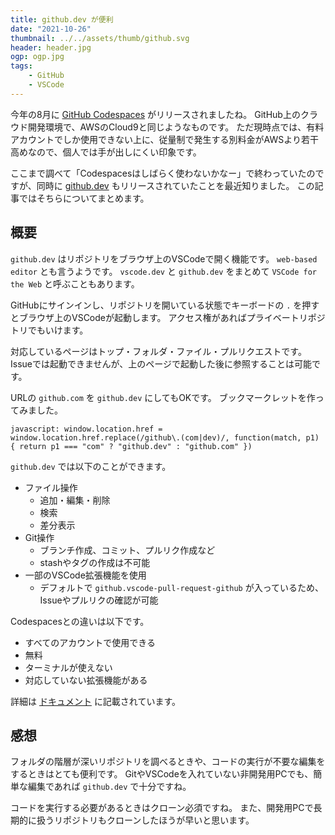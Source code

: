 ```yaml
---
title: github.dev が便利
date: "2021-10-26"
thumbnail: ../../assets/thumb/github.svg
header: header.jpg
ogp: ogp.jpg
tags:
    - GitHub
    - VSCode
---
```


今年の8月に [GitHub Codespaces](https://github.com/features/codespaces) がリリースされましたね。
GitHub上のクラウド開発環境で、AWSのCloud9と同じようなものです。
ただ現時点では、有料アカウントでしか使用できない上に、従量制で発生する別料金がAWSより若干高めなので、個人では手が出しにくい印象です。

ここまで調べて「Codespacesはしばらく使わないかなー」で終わっていたのですが、同時に [github.dev](https://github.com/github/dev) もリリースされていたことを最近知りました。
この記事ではそちらについてまとめます。


## 概要

`github.dev` はリポジトリをブラウザ上のVSCodeで開く機能です。
`web-based editor` とも言うようです。
`vscode.dev` と `github.dev` をまとめて `VSCode for the Web` と呼ぶこともあります。

GitHubにサインインし、リポジトリを開いている状態でキーボードの `.` を押すとブラウザ上のVSCodeが起動します。
アクセス権があればプライベートリポジトリでもいけます。

対応しているページはトップ・フォルダ・ファイル・プルリクエストです。
Issueでは起動できませんが、上のページで起動した後に参照することは可能です。

URLの `github.com` を `github.dev` にしてもOKです。
ブックマークレットを作ってみました。

```
javascript: window.location.href = window.location.href.replace(/github\.(com|dev)/, function(match, p1) { return p1 === "com" ? "github.dev" : "github.com" })
```

`github.dev` では以下のことができます。

- ファイル操作
    - 追加・編集・削除
    - 検索
    - 差分表示
- Git操作
    - ブランチ作成、コミット、プルリク作成など
    - stashやタグの作成は不可能
- 一部のVSCode拡張機能を使用
    - デフォルトで `github.vscode-pull-request-github` が入っているため、Issueやプルリクの確認が可能

Codespacesとの違いは以下です。

- すべてのアカウントで使用できる
- 無料
- ターミナルが使えない
- 対応していない拡張機能がある

詳細は [ドキュメント](https://docs.github.com/en/codespaces/the-githubdev-web-based-editor) に記載されています。


## 感想

フォルダの階層が深いリポジトリを調べるときや、コードの実行が不要な編集をするときはとても便利です。
GitやVSCodeを入れていない非開発用PCでも、簡単な編集であれば `github.dev` で十分ですね。

コードを実行する必要があるときはクローン必須ですね。
また、開発用PCで長期的に扱うリポジトリもクローンしたほうが早いと思います。
